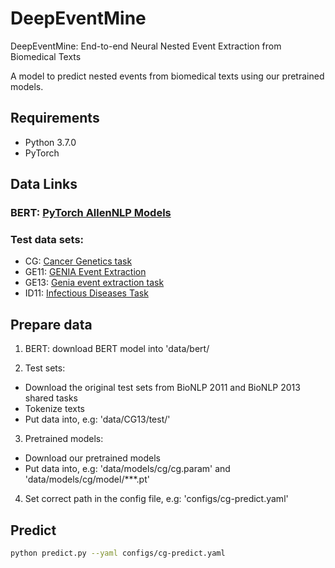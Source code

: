 # DeepEventMine
DeepEventMine: End-to-end Neural Nested Event Extraction from Biomedical Texts

A model to predict nested events from biomedical texts using our pretrained models.

## Requirements
- Python 3.7.0
- PyTorch

## Data Links

### BERT: [PyTorch AllenNLP Models](https://s3-us-west-2.amazonaws.com/ai2-s2-research/scibert/pytorch_models/scibert_scivocab_cased.tar)
### Test data sets:
- CG: [Cancer Genetics task](http://2013.bionlp-st.org/tasks/cancer-genetics)
- GE11: [GENIA Event Extraction](http://2011.bionlp-st.org/home/genia-event-extraction-genia)
- GE13: [Genia event extraction task](http://bionlp.dbcls.jp/projects/bionlp-st-ge-2013/wiki)
- ID11: [Infectious Diseases Task](http://2011.bionlp-st.org/home/infectious-diseases)

## Prepare data

1. BERT: download BERT model into 'data/bert/

2. Test sets:
- Download the original test sets from BioNLP 2011 and BioNLP 2013 shared tasks
- Tokenize texts
- Put data into, e.g: 'data/CG13/test/'

3. Pretrained models:
- Download our pretrained models
- Put data into, e.g: 'data/models/cg/cg.param' and 'data/models/cg/model/***.pt'

4. Set correct path in the config file, e.g: 'configs/cg-predict.yaml'

## Predict

```bash
python predict.py --yaml configs/cg-predict.yaml
```
